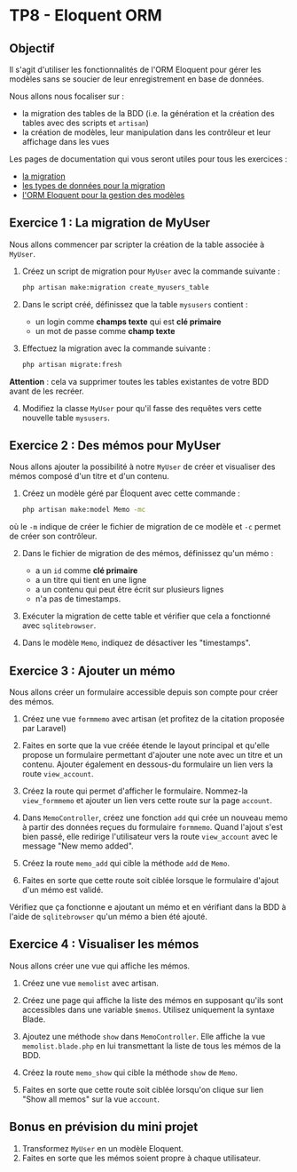 TP8 - Eloquent ORM
==================

Objectif
--------

Il s'agit d'utiliser les fonctionnalités de l'ORM Eloquent pour gérer les modèles sans se soucier de leur enregistrement en base de données.

Nous allons nous focaliser sur :

- la migration des tables de la BDD (i.e. la génération et la création des tables avec des scripts et `artisan`)
- la création de modèles, leur manipulation dans les contrôleur et leur affichage dans les vues

Les pages de documentation qui vous seront utiles pour tous les exercices :

- [la migration](https://laravel.com/docs/10.x/migrations)
- [les types de données pour la migration](https://laravel.com/docs/10.x/migrations#available-column-types)
- [l'ORM Eloquent pour la gestion des modèles](https://laravel.com/docs/10.x/eloquent)


Exercice 1 : La migration de MyUser
-----------------------------------

Nous allons commencer par scripter la création de la table associée à `MyUser`.

1. Créez un script de migration pour `MyUser` avec la commande suivante :
	```bash
	php artisan make:migration create_myusers_table
	```

2. Dans le script créé, définissez que la table `mysusers` contient :
	- un login comme **champs texte** qui est **clé primaire**
	- un mot de passe comme **champ texte**

3. Effectuez la migration avec la commande suivante :
	```bash
	php artisan migrate:fresh
	```
**Attention** : cela va supprimer toutes les tables existantes de votre BDD avant de les recréer.

4. Modifiez la classe `MyUser` pour qu'il fasse des requêtes vers cette nouvelle table `mysusers`.


Exercice 2 : Des mémos pour MyUser
----------------------------------

Nous allons ajouter la possibilité à notre `MyUser` de créer et visualiser des mémos composé d'un titre et d'un contenu.

1. Créez un modèle géré par Éloquent avec cette commande :
	```bash
	php artisan make:model Memo -mc
	```
où le `-m` indique de créer le fichier de migration de ce modèle et `-c` permet de créer son contrôleur.

2. Dans le fichier de migration de des mémos,  définissez qu'un mémo :
	- a un `id` comme **clé primaire**
	- a un titre qui tient en une ligne
	- a un contenu qui peut être écrit sur plusieurs lignes
	- n'a pas de timestamps.

3. Exécuter la migration de cette table et vérifier que cela a fonctionné avec `sqlitebrowser`.

4. Dans le modèle `Memo`, indiquez de désactiver les "timestamps".

Exercice 3 : Ajouter un mémo
----------------------------

Nous allons créer un formulaire accessible depuis son compte pour créer des mémos.

1. Créez une vue `formmemo` avec artisan (et profitez de la citation proposée par Laravel)

2. Faites en sorte que la vue créée étende le layout principal et qu'elle propose un formulaire permettant d'ajouter une note avec un titre et un contenu. Ajouter également en dessous-du formulaire un lien vers la route `view_account`.

3. Créez la route qui permet d'afficher le formulaire. Nommez-la `view_formmemo` et ajouter un lien vers cette route sur la page `account`.

4. Dans `MemoController`, créez une fonction `add` qui crée un nouveau memo à partir des données reçues du formulaire `formmemo`. Quand l'ajout s'est bien passé, elle redirige l'utilisateur vers la route `view_account` avec le message "New memo added".

5. Créez la route `memo_add` qui cible la méthode `add` de `Memo`.

6. Faites en sorte que cette route soit ciblée lorsque le formulaire d'ajout d'un mémo est validé.

Vérifiez que ça fonctionne e ajoutant un mémo et en vérifiant dans la BDD à l'aide de `sqlitebrowser` qu'un mémo a bien été ajouté.


Exercice 4 : Visualiser les mémos
---------------------------------

Nous allons créer une vue qui affiche les mémos.

1. Créez une vue `memolist` avec artisan.

2. Créez une page qui affiche la liste des mémos en supposant qu'ils sont accessibles dans une variable `$memos`. Utilisez uniquement la syntaxe Blade.

3. Ajoutez une méthode `show` dans `MemoController`. Elle affiche la vue `memolist.blade.php` en lui transmettant la liste de tous les mémos de la BDD.

4. Créez la route `memo_show` qui cible la méthode `show` de `Memo`.

5. Faites en sorte que cette route soit ciblée lorsqu'on clique sur lien "Show all memos" sur la vue `account`.


Bonus en prévision du mini projet
---------------------------------

1. Transformez `MyUser` en un modèle Eloquent.
2. Faites en sorte que les mémos soient propre à chaque utilisateur.
